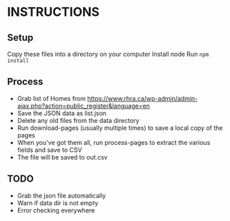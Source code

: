 # INSTRUCTIONS

## Setup
Copy these files into a directory on your computer
Install node
Run `npm install`

## Process
* Grab list of Homes from https://www.rhra.ca/wp-admin/admin-ajax.php?action=public_register&language=en
* Save the JSON data as list.json
* Delete any old files from the data directory
* Run download-pages (usually multiple times) to save a local copy of the pages
* When you've got them all, run process-pages to extract the various fields and save to CSV
* The file will be saved to out.csv

## TODO

* Grab the json file automatically
* Warn if data dir is not empty
* Error checking everywhere
